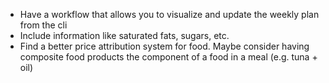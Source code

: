 * Have a workflow that allows you to visualize and update the weekly plan from the cli
* Include information like saturated fats, sugars, etc.
* Find a better price attribution system for food. Maybe consider having composite food products the component of a food in a meal (e.g. tuna + oil)
